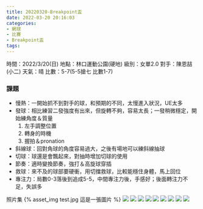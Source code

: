 ```yaml
---
title: 20220320-Breakpoint盃
date: 2022-03-20 20:16:03
categories: 
- 網球
- 比賽
- Breakpoint盃
tags:
---
```


時間：2022/3/20(日)
地點：林口運動公園(硬地)
級別：女單2.0
對手：陳恩喆(小二)
天氣：晴
比數：5-7(5-5搶七 比數1-7)

### 課題
- 慢熱：一開始抓不到對手的球，和預期的不同，太慢進入狀況，UE太多
- 發球：相比練習二發強度有出來，但旋轉不夠，容易太長；一發稍微穩定，開始練角度＆質量
    1. 左手調整位置
    2. 轉身的時機
    3. 握拍＆pronation
- 斜線球：回對角球的角度容易過大，之後有場地可以練斜線抽球
- 切球：球還是會飄起來，對抽時增加切球的使用
- 節奏：適時變換節奏，強打＆高旋球穿插
- 救球：來不及的球部要硬衝，用切擋救球，比較能穩住身體，馬上回位
- 專注力：局數0-3落後到追成5-5，中間專注力後，手感好；後面轉注力不足，失誤多

照片集
{% asset_img test.jpg 這是一張圖片 %}
![](./20220320-1.jpg)
![](./20220320-2.jpg)
![](./20220320-3.jpg)
![](./20220320-4.jpg)
![](./20220320-5.jpg)
![](./20220320-6.jpg)
![](./20220320-7.jpg)
![](./20220320-8.jpg)
![](./20220320-9.jpg)




